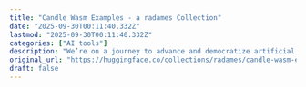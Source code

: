 ```yaml
---
title: "Candle Wasm Examples - a radames Collection"
date: "2025-09-30T00:11:40.332Z"
lastmod: "2025-09-30T00:11:40.332Z"
categories: ["AI tools"]
description: "We’re on a journey to advance and democratize artificial intelligence through open source and open science."
original_url: "https://huggingface.co/collections/radames/candle-wasm-examples-650898dee13ff96230ce3e1f"
draft: false
---
```


